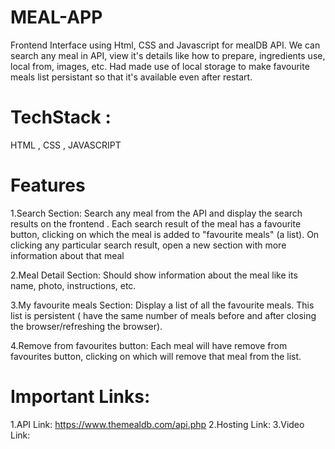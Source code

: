 # MEAL-APP 

Frontend Interface using Html, CSS and Javascript for mealDB API. We can search any meal in API, view it's details like how to prepare, ingredients use, local from, images, etc. Had made use of local storage to make favourite meals list persistant so that it's available even after restart.

# TechStack :
HTML , CSS , JAVASCRIPT

# Features 
1.Search Section:
Search any meal from the API and display the search results on the frontend .
Each search result of the meal has a favourite button, clicking on which the meal is added to "favourite meals" (a list).
On clicking any particular search result, open a new section with more information about that meal

2.Meal Detail Section:
Should show information about the meal like its name, photo, instructions, etc.

3.My favourite meals Section:
Display a list of all the favourite meals.
This list is persistent ( have the same number of meals before and after closing the browser/refreshing the browser).

4.Remove from favourites button: 
Each meal will have remove from favourites button, clicking on which will remove that meal from the list.

# Important Links:

1.API Link: https://www.themealdb.com/api.php
2.Hosting Link: 
3.Video Link:

